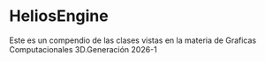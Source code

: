 # HeliosEngine
Este es un compendio de las clases vistas en la materia de Graficas Computacionales 3D.Generación 2026-1
